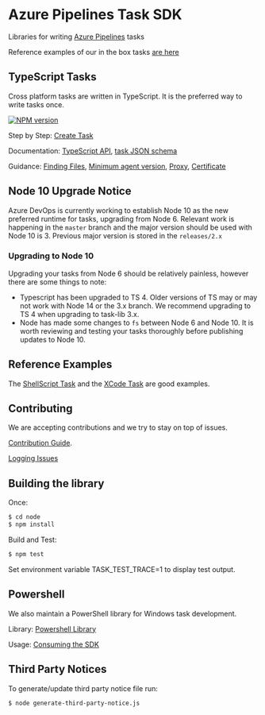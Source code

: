
# Azure Pipelines Task SDK

Libraries for writing [Azure Pipelines](https://azure.microsoft.com/en-us/services/devops/pipelines) tasks

Reference examples of our in the box tasks [are here](https://github.com/Microsoft/azure-pipelines-tasks)

## TypeScript Tasks

Cross platform tasks are written in TypeScript.  It is the preferred way to write tasks once.

[![NPM version][npm-lib-image]][npm-lib-url]

Step by Step: [Create Task](https://docs.microsoft.com/en-us/azure/devops/extend/develop/add-build-task?view=vsts)

Documentation: [TypeScript API](https://github.com/microsoft/azure-pipelines-task-lib/blob/master/node/docs/azure-pipelines-task-lib.md), [task JSON schema](https://aka.ms/vsts-tasks.schema.json)

Guidance: [Finding Files](https://github.com/microsoft/azure-pipelines-task-lib/blob/master/node/docs/findingfiles.md), [Minimum agent version](https://github.com/microsoft/azure-pipelines-task-lib/blob/master/node/docs/minagent.md), [Proxy](https://github.com/microsoft/azure-pipelines-task-lib/blob/master/node/docs/proxy.md), [Certificate](https://github.com/microsoft/azure-pipelines-task-lib/blob/master/node/docs/cert.md)

## Node 10 Upgrade Notice

Azure DevOps is currently working to establish Node 10 as the new preferred runtime for tasks, upgrading from Node 6.
Relevant work is happening in the `master` branch and the major version should be used with Node 10 is 3.
Previous major version is stored in the `releases/2.x`

### Upgrading to Node 10

Upgrading your tasks from Node 6 should be relatively painless, however there are some things to note:
* Typescript has been upgraded to TS 4. Older versions of TS may or may not work with Node 14 or the 3.x branch. We recommend upgrading to TS 4 when upgrading to task-lib 3.x.
* Node has made some changes to `fs` between Node 6 and Node 10. It is worth reviewing and testing your tasks thoroughly before publishing updates to Node 10.

## Reference Examples

The [ShellScript Task](https://github.com/Microsoft/azure-pipelines-tasks/tree/master/Tasks/ShellScriptV2) and the [XCode Task](https://github.com/Microsoft/azure-pipelines-tasks/tree/master/Tasks/XcodeV5) are good examples.

## Contributing

We are accepting contributions and we try to stay on top of issues.

[Contribution Guide](https://github.com/microsoft/azure-pipelines-task-lib/blob/master/CONTRIBUTING.md).

[Logging Issues](https://github.com/Microsoft/azure-pipelines-task-lib/issues)

## Building the library

Once:
```bash
$ cd node
$ npm install
```

Build and Test:
```bash
$ npm test
```

Set environment variable TASK_TEST_TRACE=1 to display test output.

[npm-lib-image]: https://img.shields.io/npm/v/azure-pipelines-task-lib.svg?style=flat
[npm-lib-url]: https://www.npmjs.com/package/azure-pipelines-task-lib

## Powershell

We also maintain a PowerShell library for Windows task development.

Library: [Powershell Library](https://github.com/microsoft/azure-pipelines-task-lib/tree/master/powershell)

Usage: [Consuming the SDK](https://github.com/microsoft/azure-pipelines-task-lib/blob/master/powershell/Docs/Consuming.md)

## Third Party Notices
To generate/update third party notice file run:
```bash
$ node generate-third-party-notice.js
```
